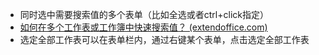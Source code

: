 - 同时选中需要搜索值的多个表单（比如全选或者ctrl+click指定）
- [如何在多个工作表或工作簿中快速搜索值？ (extendoffice.com)](https://zh-cn.extendoffice.com/documents/excel/3354-excel-search-multiple-sheets-workbooks.html)
- 选定全部工作表可以在表单栏内，通过右键某个表单，点击选定全部工作表